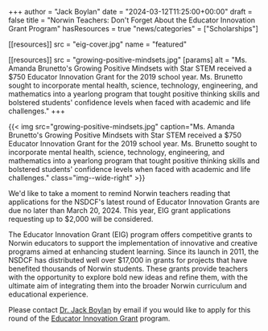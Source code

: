 
+++
author = "Jack Boylan"
date = "2024-03-12T11:25:00+00:00"
draft = false
title = "Norwin Teachers: Don't Forget About the Educator Innovation Grant Program"
hasResources = true
"news/categories" = ["Scholarships"]

[[resources]]
 src = "eig-cover.jpg"
 name = "featured"

[[resources]]
 src = "growing-positive-mindsets.jpg"
 [params]
  alt = "Ms. Amanda Brunetto's Growing Positive Mindsets with Star STEM received a $750 Educator Innovation Grant for the 2019 school year. Ms. Brunetto sought to incorporate mental health, science, technology, engineering, and mathematics into a yearlong program that tought positive thinking skills and bolstered students' confidence levels when faced with academic and life challenges."
+++

{{< img src="growing-positive-mindsets.jpg" caption="Ms. Amanda Brunetto's Growing Positive Mindsets with Star STEM received a $750 Educator Innovation Grant for the 2019 school year. Ms. Brunetto sought to incorporate mental health, science, technology, engineering, and mathematics into a yearlong program that tought positive thinking skills and bolstered students' confidence levels when faced with academic and life challenges." class="img--wide-right" >}}

We'd like to take a moment to remind Norwin teachers reading that applications for the NSDCF's latest round of Educator Innovation Grants are due no later than March 20, 2024. This year, EIG grant applications requesting up to $2,000 will be considered.

The Educator Innovation Grant (EIG) program offers competitive grants to Norwin educators to support the implementation of innovative and creative programs aimed at enhancing student learning. Since its launch in 2011, the NSDCF has distributed well over $17,000 in grants for projects that have benefited thousands of Norwin students. These grants provide teachers with the opportunity to explore bold new ideas and refine them, with the ultimate aim of integrating them into the broader Norwin curriculum and educational experience.

Please contact [Dr. Jack Boylan](mailto:jack.boylan@nsdcf.org) by email if you would like to apply for this round of the [Educator Innovation Grant](/programs/grants/) program.